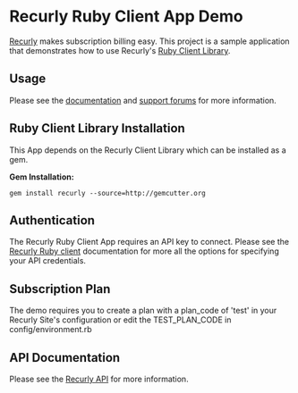Recurly Ruby Client App Demo
==================

[Recurly](http://recurly.com) makes subscription billing easy.  This project is a sample application that demonstrates how to use Recurly's [Ruby Client Library](http://github.com/recurly/recurly-client-ruby).

Usage
-----

Please see the [documentation](http://support.recurly.com/faqs/api/ruby-client) and
[support forums](http://support.recurly.com/discussions) for more information.


Ruby Client Library Installation
--------------------------------

This App depends on the Recurly Client Library which can be installed as a gem.

**Gem Installation:**

    gem install recurly --source=http://gemcutter.org


Authentication
--------------

The Recurly Ruby Client App requires an API key to connect. Please see the [Recurly Ruby client](https://github.com/recurly/recurly-client-ruby) documentation for more all the options
for specifying your API credentials.

Subscription Plan
-----------------

The demo requires you to create a plan with a plan\_code of 'test' in your Recurly Site's configuration or edit the TEST\_PLAN\_CODE in config/environment.rb

API Documentation
-----------------

Please see the [Recurly API](http://support.recurly.com/faqs/api/) for more information.

